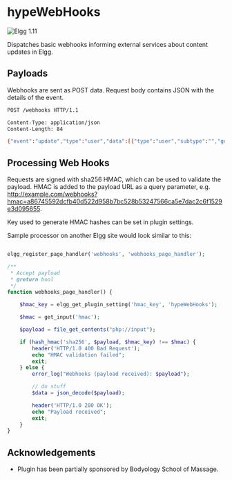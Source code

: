 hypeWebHooks
============
![Elgg 1.11](https://img.shields.io/badge/Elgg-1.11.x-orange.svg?style=flat-square)

Dispatches basic webhooks informing external services about content updates in Elgg.

## Payloads

Webhooks are sent as POST data. Request body contains JSON with the details of the event.

```sh
POST /webhooks HTTP/1.1

Content-Type: application/json
Content-Length: 84

{"event":"update","type":"user","data":[{"type":"user","subtype":"","guid":350335}]}
```

## Processing Web Hooks

Requests are signed with sha256 HMAC, which can be used to validate the payload.
HMAC is added to the payload URL as a query parameter, e.g.
http://example.com/webhooks?hmac=a86745592dcfb40d522d958b7bc528b53247566ca5e7dac2c6f1529e3d095655.

Key used to generate HMAC hashes can be set in plugin settings.

Sample processor on another Elgg site would look similar to this:

```php

elgg_register_page_handler('webhooks', 'webhooks_page_handler');

/**
 * Accept payload
 * @return bool
 */
function webhooks_page_handler() {

	$hmac_key = elgg_get_plugin_setting('hmac_key', 'hypeWebHooks');

	$hmac = get_input('hmac');

	$payload = file_get_contents("php://input");

	if (hash_hmac('sha256', $payload, $hmac_key) !== $hmac) {
		header('HTTP/1.0 400 Bad Request');
		echo "HMAC validation failed";
		exit;
	} else {
		error_log("Webhooks (payload received): $payload");

		// do stuff
		$data = json_decode($payload);

		header('HTTP/1.0 200 OK');
		echo "Payload received";
		exit;
	}
}
```

## Acknowledgements

* Plugin has been partially sponsored by Bodyology School of Massage.

